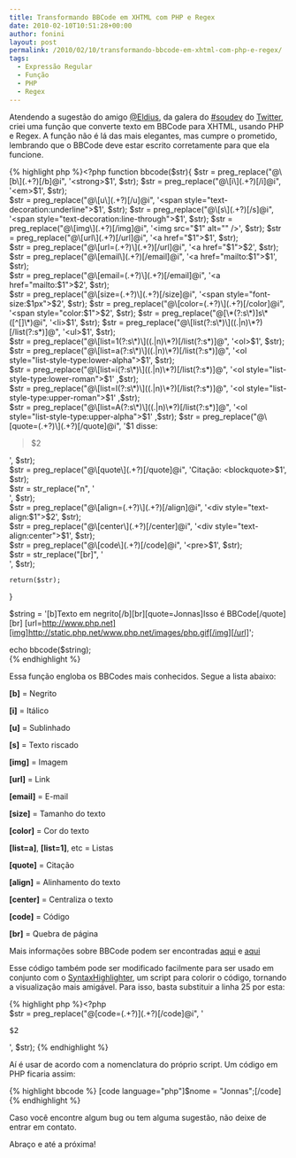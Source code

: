 ```yaml
---
title: Transformando BBCode em XHTML com PHP e Regex
date: 2010-02-10T10:51:28+00:00
author: fonini
layout: post
permalink: /2010/02/10/transformando-bbcode-em-xhtml-com-php-e-regex/
tags:
  - Expressão Regular
  - Função
  - PHP
  - Regex
---
```

Atendendo a sugestão do amigo <a href="http://twitter.com/Eldius" rel="externo">@Eldius</a>, da galera do <a href="http://search.twitter.com/search?q=%23soudev" rel="externo">#soudev</a> do <a href="http://twitter.com/fonini" rel="externo">Twitter</a>, criei uma função que converte texto em BBCode para XHTML, usando PHP e Regex. A função não é lá das mais elegantes, mas cumpre o prometido, lembrando que o BBCode deve estar escrito corretamente para que ela funcione.

{% highlight php %}<?php
function bbcode($str){
	$str = preg_replace("@\[b\](.+?)[/b]@i", '<strong>$1</strong>', $str);
	$str = preg_replace("@\[i\](.+?)[/i]@i", '<em>$1</em>', $str);  
	$str = preg_replace("@\[u\](.+?)[/u]@i", '<span style="text-decoration:underline">$1</span>', $str);
	$str = preg_replace("@\[s\](.+?)[/s]@i", '<span style="text-decoration:line-through">$1</span>', $str);
	$str = preg_replace("@\[img\](.+?)[/img]@i", '<img src="$1" alt="" />', $str);
	$str = preg_replace("@\[url\](.+?)[/url]@i", '<a href="$1">$1</a>', $str);  
	$str = preg_replace("@\[url=(.+?)\](.+?)[/url]@i", '<a href="$1">$2</a>', $str);  
	$str = preg_replace("@\[email\](.+?)[/email]@i", '<a href="mailto:$1">$1</a>', $str);  
	$str = preg_replace("@\[email=(.+?)\](.+?)[/email]@i", '<a href="mailto:$1">$2</a>', $str);  
	$str = preg_replace("@\[size=(.+?)\](.+?)[/size]@i", '<span style="font-size:$1px">$2</span>', $str);
	$str = preg_replace("@\[color=(.+?)\](.+?)[/color]@i", '<span style="color:$1">$2</span>', $str);
	$str = preg_replace("@[\*(?:s\*)]s\*([^[]\*)@i", '<li>$1</li>', $str);
	$str = preg_replace("@\[list(?:s\*)\]((.|n)\*?)[/list(?:s*)]@", '<ul>$1</ul>', $str);  
	$str = preg_replace("@\[list=1(?:s\*)\]((.|n)\*?)[/list(?:s*)]@", '<ol>$1</ol>', $str);  
	$str = preg_replace("@\[list=a(?:s\*)\]((.|n)\*?)[/list(?:s*)]@", '<ol style="list-style-type:lower-alpha">$1</ol>', $str);  
	$str = preg_replace("@\[list=i(?:s\*)\]((.|n)\*?)[/list(?:s*)]@", '<ol style="list-style-type:lower-roman">$1</ol>' ,$str);  
	$str = preg_replace("@\[list=I(?:s\*)\]((.|n)\*?)[/list(?:s*)]@", '<ol style="list-style-type:upper-roman">$1</ol>' ,$str);  
	$str = preg_replace("@\[list=A(?:s\*)\]((.|n)\*?)[/list(?:s*)]@", '<ol style="list-style-type:upper-alpha">$1</ol>' ,$str); 
	$str = preg_replace("@\[quote=(.+?)\](.+?)[/quote]@i", '$1 disse: <blockquote>$2</blockquote>', $str);  
	$str = preg_replace("@\[quote\](.+?)[/quote]@i", 'Citação: <blockquote>$1</blockquote>', $str);  
	$str = str_replace("n", '<br />', $str);  
	$str = preg_replace("@\[align=(.+?)\](.+?)[/align]@i", '<div style="text-align:$1">$2</div>', $str);  
	$str = preg_replace("@\[center\](.+?)[/center]@i", '<div style="text-align:center">$1</div>', $str);  
	$str = preg_replace("@\[code\](.+?)[/code]@i", '<pre>$1</pre>', $str);  
	$str = str_replace("[br]", '<br />', $str);

	return($str);
}

$string = '[b]Texto em negrito[/b][br][quote=Jonnas]Isso é BBCode[/quote] [br] [url=http://www.php.net][img]http://static.php.net/www.php.net/images/php.gif[/img][/url]';

echo bbcode($string);  
{% endhighlight %}

Essa função engloba os BBCodes mais conhecidos. Segue a lista abaixo:

**[b]** = Negrito

**[i]** = Itálico

**[u]** = Sublinhado

**[s]** = Texto riscado

**[img]** = Imagem

**[url]** = Link

**[email]** = E-mail

**[size]** = Tamanho do texto

**[color]** = Cor do texto

**[list=a]**, **[list=1]**, etc = Listas

**[quote]** = Citação

**[align]** = Alinhamento do texto

**[center]** = Centraliza o texto

**[code]** = Código

**[br]** = Quebra de página
  
Mais informações sobre BBCode podem ser encontradas <a href="http://www.phpbb.com/community/faq.php?mode=bbcode">aqui</a> e <a href="http://pt.wikipedia.org/wiki/BBCode">aqui</a>

Esse código também pode ser modificado facilmente para ser usado em conjunto com o <a href="http://alexgorbatchev.com/wiki/SyntaxHighlighter">SyntaxHighlighter</a>, um script para colorir o código, tornando a visualização mais amigável. Para isso, basta substituir a linha 25 por esta:

{% highlight php %}<?php	  
$str = preg_replace("@\[code=(.+?)\](.+?)[/code]@i", '<pre class="brush: $1">$2</pre>', $str);
{% endhighlight %}

Aí é usar de acordo com a nomenclatura do próprio script. Um código em PHP ficaria assim:

{% highlight bbcode %}
[code language="php"]$nome = "Jonnas";[/code]
{% endhighlight %}

Caso você encontre algum bug ou tem alguma sugestão, não deixe de entrar em contato.

Abraço e até a próxima!